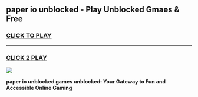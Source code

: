 
## paper io unblocked - Play Unblocked Gmaes & Free
<h3>
<a href="https://premium.freeplayer.one?title=paper_io_unblocked&ref=19F">CLICK TO PLAY</a></h3>
<hr>

<h3>
<a href="https://premium.freeplayer.one?title=paper_io_unblocked&ref=19F">CLICK 2 PLAY</a>
  
</h3>

<a href="https://premium.freeplayer.one?title=paper_io_unblocked&ref=19F/"><img src="https://clearcache.store/games.png"></a>


**paper io unblocked games unblocked: Your Gateway to Fun and Accessible Online Gaming**
